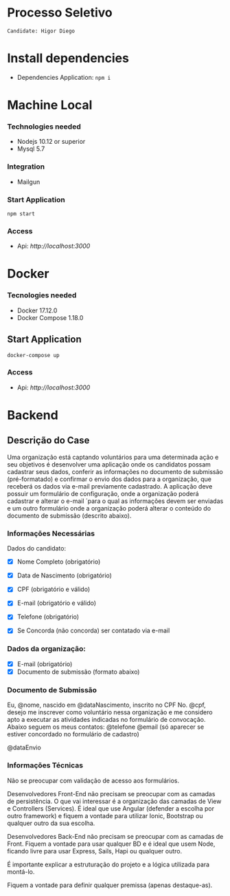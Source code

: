 # Processo Seletivo 

    Candidate: Higor Diego

# Install dependencies

- Dependencies Application: ` npm i `


# Machine Local
### Technologies needed
- Nodejs 10.12 or superior
- Mysql 5.7

### Integration
- Mailgun 

### Start Application
`npm start`

### Access
- Api: *http://localhost:3000*

# Docker
### Tecnologies needed
- Docker 17.12.0
- Docker Compose 1.18.0

## Start Application
`docker-compose up`

### Access
- Api: *http://localhost:3000*



# Backend

## Descrição do Case
Uma organização está captando voluntários para uma determinada ação e seu objetivos é desenvolver uma aplicação onde os candidatos possam cadastrar seus dados, conferir as informações no documento de submissão (pré-formatado) e confirmar o envio dos dados para a organização, que receberá os dados via e-mail previamente cadastrado.
A aplicação deve possuir um formulário de configuração, onde a organização poderá cadastrar e alterar o e-mail ´para o qual as informações devem ser enviadas e um outro formulário onde a organização poderá alterar o conteúdo do documento de submissão (descrito abaixo).

### Informações Necessárias
Dados do candidato:
 - [x] Nome Completo (obrigatório)
 - [x] Data de Nascimento (obrigatório)
 - [x] CPF (obrigatório e válido)
 - [x] E-mail (obrigatório e válido)
 - [x] Telefone (obrigatório)
 - [x] Se Concorda (não concorda) ser contatado via e-mail
 
 
### Dados da organização:
 - [x] E-mail (obrigatório)
 - [x] Documento de submissão (formato abaixo)

### Documento de Submissão
Eu, @nome, nascido em @dataNascimento, inscrito no CPF No. @cpf, desejo me inscrever como voluntário nessa organização e me considero apto a executar as atividades indicadas no formulário de convocação.
Abaixo seguem os meus contatos:
@telefone
@email (só aparecer se estiver concordado no formulário de cadastro)

@dataEnvio

### Informações Técnicas
Não se preocupar com validação de acesso aos formulários.

Desenvolvedores Front-End não precisam se preocupar com as camadas de persistência. O que vai interessar é a organização das camadas de View e Controllers (Services). É ideal que use Angular (defender a escolha por outro framework) e fiquem a vontade para utilizar Ionic, Bootstrap ou qualquer outro da sua escolha.

Desenvolvedores Back-End não precisam se preocupar com as camadas de Front. Fiquem a vontade para usar qualquer BD e é ideal que usem Node, ficando livre para usar Express, Sails, Hapi ou qualquer outro.

É importante explicar a estruturação do projeto e a lógica utilizada para montá-lo.

Fiquem a vontade para definir qualquer premissa (apenas destaque-as).


